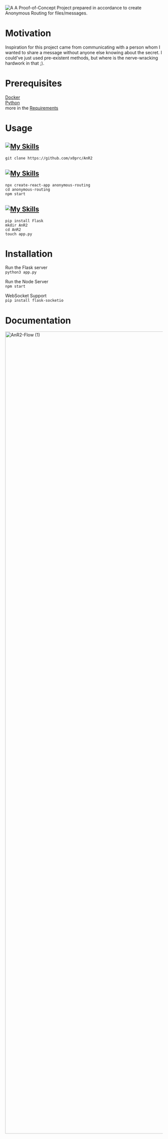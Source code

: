 
![A](https://github.com/user-attachments/assets/b422e604-047c-471d-bad6-12f05884ea94)
A Proof-of-Concept Project prepared in accordance to create Anonymous Routing for files/messages.

# Motivation
Inspiration for this project came from communicating with a person whom I wanted to share a message without anyone else knowing about the secret. I could've just used pre-existent methods, but where is the nerve-wracking hardwork in that ;). 

# Prerequisites
[Docker](https://get.docker.com/) <br>
[Python](https://python.org/) <br>
more in the [Requirements](https://github.com/x0prc/AnR2/requirements.txt) 

# Usage
## [![My Skills](https://skillicons.dev/icons?i=github&perline=1)](https://skillicons.dev)
`git clone https://github.com/x0prc/AnR2`

## [![My Skills](https://skillicons.dev/icons?i=react&perline=1)](https://skillicons.dev)
`npx create-react-app anonymous-routing` <br>
`cd anonymous-routing`<br>
`npm start`

## [![My Skills](https://skillicons.dev/icons?i=flask&perline=1)](https://skillicons.dev)
`pip install Flask` <br>
`mkdir AnR2` <br>
`cd AnR2` <br>
`touch app.py` 

# Installation
Run the Flask server <br>
`python3 app.py`

Run the Node Server <br>
`npm start`

WebSocket Support <br>
`pip install flask-socketio` 

# Documentation
<img width="2560" alt="AnR2-Flow (1)" src="https://github.com/user-attachments/assets/f6f7c7b1-f1d4-4888-ae09-515a6d1e4528">
